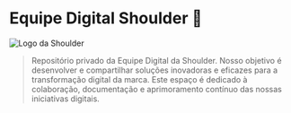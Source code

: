 # Equipe Digital Shoulder 👥

![Logo da Shoulder](https://github.com/DigitalShoulder/img/blob/main/4.png)

> Repositório privado da Equipe Digital da Shoulder. Nosso objetivo é desenvolver e compartilhar soluções inovadoras e eficazes para a transformação digital da marca. Este espaço é dedicado à colaboração, documentação e aprimoramento contínuo das nossas iniciativas digitais.
